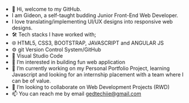- 👋 Hi, welcome to my GitHub. 
- I am Gideon, a self-taught budding Junior Front-End Web Developer.
- I love translating/implementing UI/UX designs into responsive web designs.
- 🛠 Tech stacks I have worked with; 
- 🌐 HTML5, CSS3, BOOTSTRAP, JAVASCRIPT and ANGULAR JS
- ⚙️ git Version Control System/GitHub
- 🔧 Visual Studio Code
- 👀 I’m interested in building fun web application
- 🌱 I’m currently working on my Personal Portfolio Project, learning Javascript and looking for an internship placement with a team where I can be of value.
- 💞️ I’m looking to collaborate on Web Development Projects (RWD)
- 📫 You can reach me by email gedtechiie@gmail.com

<!---
geddev1617/geddev1617 is a ✨ special ✨ repository because its `README.md` (this file) appears on your GitHub profile.
You can click the Preview link to take a look at your changes.
--->
